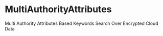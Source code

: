 # MultiAuthorityAttributes
Multi Authority Attributes Based Keywords Search Over Encrypted Cloud Data
